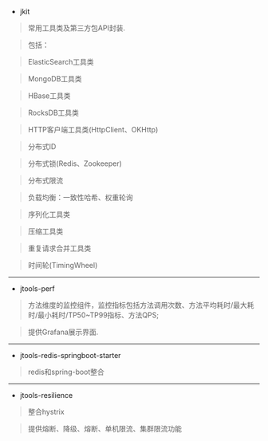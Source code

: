 - jkit
> 常用工具类及第三方包API封装.

> 包括： 

> ElasticSearch工具类

> MongoDB工具类

> HBase工具类

> RocksDB工具类

> HTTP客户端工具类(HttpClient、OKHttp)

> 分布式ID

> 分布式锁(Redis、Zookeeper)

> 分布式限流

> 负载均衡：一致性哈希、权重轮询

> 序列化工具类 

> 压缩工具类

> 重复请求合并工具类

> 时间轮(TimingWheel)

---

- jtools-perf
> 方法维度的监控组件，监控指标包括方法调用次数、方法平均耗时/最大耗时/最小耗时/TP50~TP99指标、方法QPS;

> 提供Grafana展示界面. 

---

- jtools-redis-springboot-starter
> redis和spring-boot整合

---

- jtools-resilience
> 整合hystrix

> 提供熔断、降级、熔断、单机限流、集群限流功能
